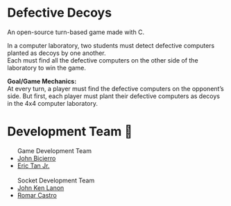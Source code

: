 # Defective Decoys
An open-source turn-based game made with C.

 In a computer laboratory, two students must detect defective computers planted as decoys by one another. <br>
 Each must find all the defective computers on the other side of the laboratory to win the game.

**Goal/Game Mechanics:** <br>
At every turn, a player must find the defective computers on the opponent’s side. But first, each player must plant their defective computers as decoys in the 4x4 computer laboratory.

#  Development Team 👾
<ul>
  <span>  Game Development Team </span>
  <li><a href="https://github.com/jkbicierro"> John Bicierro </a><br></li>
  
  <li><a href="https://github.com/erictanthegreat"> Eric Tan Jr. </a> <br></li> <br>
 <span>  Socket Development Team </span>
  <li><a href="https://github.com/AnthonyDavis420"> John Ken Lanon </a> <br>
   <li><a href="https://github.com/romarcastro"> Romar Castro </a> <br></li>
</li>
</ul>



